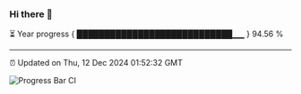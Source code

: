 ### Hi there 👋

⏳ Year progress { ████████████████████████████▁▁ } 94.56 %

---

⏰ Updated on Thu, 12 Dec 2024 01:52:32 GMT

![Progress Bar CI](https://github.com/ZhaoGui/ZhaoGui/workflows/Progress%20Bar%20CI/badge.svg)
